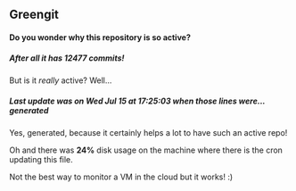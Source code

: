 ## Greengit

#### Do you wonder why this repository is so active?

##### After all it has 12477 commits!

But is it *really* active? Well...

##### Last update was on Wed Jul 15 at 17:25:03 when those lines were... generated

Yes, generated, because it certainly helps a lot to have such an active repo!

Oh and there was **24%** disk usage on the machine
where there is the cron updating this file.

Not the best way to monitor a VM in the cloud but it works! :)
